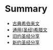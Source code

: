 # Summary

* [古典希伯来文](hebrew/README.md)
* [通用(圣经)希腊文](greek/README.md)
* [旧约圣经分享](ot/README.md)
* [新约圣经分享](nt/README.md)

